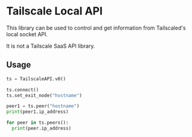 # Tailscale Local API

This library can be used to control and get information from Tailscaled's local socket API.

It is not a Tailscale SaaS API library.

## Usage

```python
ts = TailscaleAPI.v0()

ts.connect()
ts.set_exit_node("hostname")

peer1 = ts.peer("hostname")
print(peer1.ip_address)

for peer in ts.peers():
  print(peer.ip_address)
```
